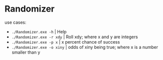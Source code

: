 # Randomizer

use cases:
- `./Randomizer.exe -h` | Help
- `./Randomizer.exe -r xdy` | Roll xdy; where x and y are integers    
- `./Randomizer.exe -p x` | x percent chance of success 
- `./Randomizer.exe -o xiny` | odds of xiny being true; where x is a number smaller than y